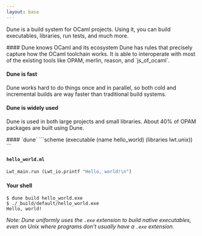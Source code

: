 ```yaml
---
layout: base
---
```

<div class="section">

Dune is a build system for OCaml projects.
Using it, you can build executables, libraries, run tests, and much more.

<div class="flex-grid">
<div class="col text-container">
#### Dune knows OCaml and its ecosystem
Dune has rules that precisely capture how the OCaml toolchain works.
It is able to interoperate with most of the existing tools like OPAM, merlin,
reason, and `js_of_ocaml`.

#### Dune is fast
Dune works hard to do things once and in parallel, so both cold and incremental
builds are way faster than traditional build systems.

#### Dune is widely used
Dune is used in both large projects and small libraries.
About 40% of OPAM packages are built using Dune.
</div>

<div class="col code-container">
#### `dune`
```scheme
(executable
 (name hello_world)
 (libraries lwt.unix))
```

#### `hello_world.ml`
```ocaml
Lwt_main.run (Lwt_io.printf "Hello, world!\n")
```

#### Your shell

```
$ dune build hello_world.exe
$ ./_build/default/hello_world.exe
Hello, world!
```

*Note: Dune uniformly uses the `.exe` extension to build native executables, even on Unix where programs don't usually have a `.exe` extension.*

</div>
</div>
</div>

